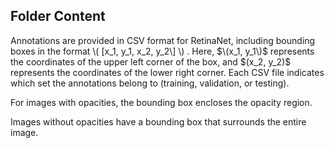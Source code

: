 <h2>Folder Content</h2>
Annotations are provided in CSV format for RetinaNet, including bounding boxes in the format \( [x_1, y_1, x_2, y_2\] \) . Here, $\(x_1, y_1\)$ represents the coordinates of the upper left corner of the box, and $(x_2, y_2)$ represents the coordinates of the lower right corner. Each CSV file indicates which set the annotations belong to (training, validation, or testing).<br>

For images with opacities, the bounding box encloses the opacity region.<br>

Images without opacities have a bounding box that surrounds the entire image.

